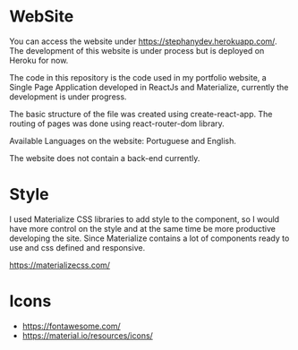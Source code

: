 # WebSite

You can access the website under https://stephanydev.herokuapp.com/.
The development of this website is under process but is deployed on Heroku for now.

The code in this repository is the code used in my portfolio website, a Single Page Application developed in ReactJs and Materialize, currently the development is under progress.

The basic structure of the file was created using create-react-app.
The routing of pages was done using react-router-dom library.

Available Languages on the website: Portuguese and English.

The website does not contain a back-end currently.

# Style

I used Materialize CSS libraries to add style to the component, so I would have more control on the style and at the same time be more productive developing the site. Since Materialize contains a lot of components ready to use and css defined and responsive.

https://materializecss.com/

# Icons

- https://fontawesome.com/
- https://material.io/resources/icons/
